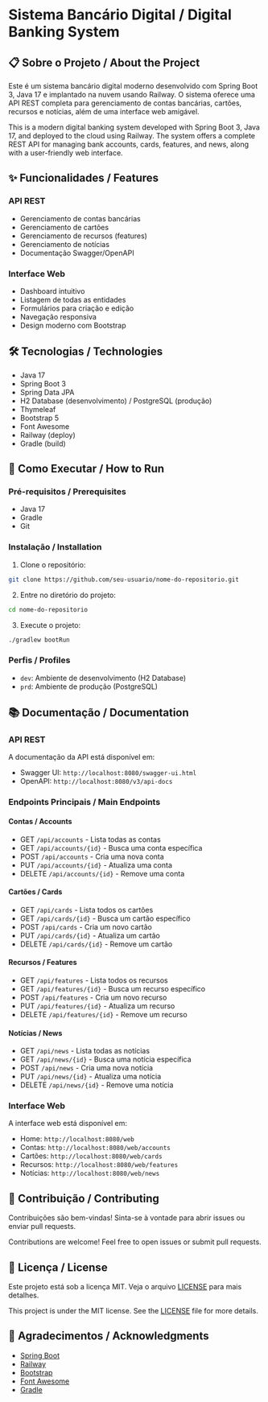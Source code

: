 # Sistema Bancário Digital / Digital Banking System

## 📋 Sobre o Projeto / About the Project

Este é um sistema bancário digital moderno desenvolvido com Spring Boot 3, Java 17 e implantado na nuvem usando Railway. O sistema oferece uma API REST completa para gerenciamento de contas bancárias, cartões, recursos e notícias, além de uma interface web amigável.

This is a modern digital banking system developed with Spring Boot 3, Java 17, and deployed to the cloud using Railway. The system offers a complete REST API for managing bank accounts, cards, features, and news, along with a user-friendly web interface.

## ✨ Funcionalidades / Features

### API REST
- Gerenciamento de contas bancárias
- Gerenciamento de cartões
- Gerenciamento de recursos (features)
- Gerenciamento de notícias
- Documentação Swagger/OpenAPI

### Interface Web
- Dashboard intuitivo
- Listagem de todas as entidades
- Formulários para criação e edição
- Navegação responsiva
- Design moderno com Bootstrap

## 🛠️ Tecnologias / Technologies

- Java 17
- Spring Boot 3
- Spring Data JPA
- H2 Database (desenvolvimento) / PostgreSQL (produção)
- Thymeleaf
- Bootstrap 5
- Font Awesome
- Railway (deploy)
- Gradle (build)

## 🚀 Como Executar / How to Run

### Pré-requisitos / Prerequisites
- Java 17
- Gradle
- Git

### Instalação / Installation

1. Clone o repositório:
```bash
git clone https://github.com/seu-usuario/nome-do-repositorio.git
```

2. Entre no diretório do projeto:
```bash
cd nome-do-repositorio
```

3. Execute o projeto:
```bash
./gradlew bootRun
```

### Perfis / Profiles

- `dev`: Ambiente de desenvolvimento (H2 Database)
- `prd`: Ambiente de produção (PostgreSQL)

## 📚 Documentação / Documentation

### API REST
A documentação da API está disponível em:
- Swagger UI: `http://localhost:8080/swagger-ui.html`
- OpenAPI: `http://localhost:8080/v3/api-docs`

### Endpoints Principais / Main Endpoints

#### Contas / Accounts
- GET `/api/accounts` - Lista todas as contas
- GET `/api/accounts/{id}` - Busca uma conta específica
- POST `/api/accounts` - Cria uma nova conta
- PUT `/api/accounts/{id}` - Atualiza uma conta
- DELETE `/api/accounts/{id}` - Remove uma conta

#### Cartões / Cards
- GET `/api/cards` - Lista todos os cartões
- GET `/api/cards/{id}` - Busca um cartão específico
- POST `/api/cards` - Cria um novo cartão
- PUT `/api/cards/{id}` - Atualiza um cartão
- DELETE `/api/cards/{id}` - Remove um cartão

#### Recursos / Features
- GET `/api/features` - Lista todos os recursos
- GET `/api/features/{id}` - Busca um recurso específico
- POST `/api/features` - Cria um novo recurso
- PUT `/api/features/{id}` - Atualiza um recurso
- DELETE `/api/features/{id}` - Remove um recurso

#### Notícias / News
- GET `/api/news` - Lista todas as notícias
- GET `/api/news/{id}` - Busca uma notícia específica
- POST `/api/news` - Cria uma nova notícia
- PUT `/api/news/{id}` - Atualiza uma notícia
- DELETE `/api/news/{id}` - Remove uma notícia

### Interface Web
A interface web está disponível em:
- Home: `http://localhost:8080/web`
- Contas: `http://localhost:8080/web/accounts`
- Cartões: `http://localhost:8080/web/cards`
- Recursos: `http://localhost:8080/web/features`
- Notícias: `http://localhost:8080/web/news`

## 🤝 Contribuição / Contributing

Contribuições são bem-vindas! Sinta-se à vontade para abrir issues ou enviar pull requests.

Contributions are welcome! Feel free to open issues or submit pull requests.

## 📝 Licença / License

Este projeto está sob a licença MIT. Veja o arquivo [LICENSE](LICENSE) para mais detalhes.

This project is under the MIT license. See the [LICENSE](LICENSE) file for more details.

## 🙏 Agradecimentos / Acknowledgments

- [Spring Boot](https://spring.io/projects/spring-boot)
- [Railway](https://railway.app)
- [Bootstrap](https://getbootstrap.com)
- [Font Awesome](https://fontawesome.com)
- [Gradle](https://gradle.org)
